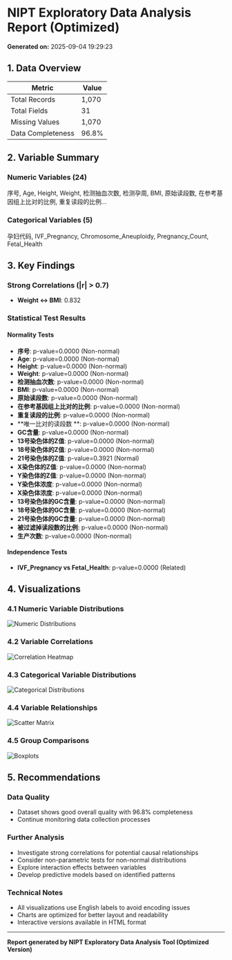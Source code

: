 # NIPT Exploratory Data Analysis Report (Optimized)

**Generated on:** 2025-09-04 19:29:23

## 1. Data Overview

| Metric | Value |
|--------|-------|
| Total Records | 1,070 |
| Total Fields | 31 |
| Missing Values | 1,070 |
| Data Completeness | 96.8% |

## 2. Variable Summary

### Numeric Variables (24)
序号, Age, Height, Weight, 检测抽血次数, 检测孕周, BMI, 原始读段数, 在参考基因组上比对的比例, 重复读段的比例...

### Categorical Variables (5)
孕妇代码, IVF_Pregnancy, Chromosome_Aneuploidy, Pregnancy_Count, Fetal_Health

## 3. Key Findings

### Strong Correlations (|r| > 0.7)
- **Weight ↔ BMI**: 0.832

### Statistical Test Results

#### Normality Tests

- **序号**: p-value=0.0000 (Non-normal)
- **Age**: p-value=0.0000 (Non-normal)
- **Height**: p-value=0.0000 (Non-normal)
- **Weight**: p-value=0.0000 (Non-normal)
- **检测抽血次数**: p-value=0.0000 (Non-normal)
- **BMI**: p-value=0.0000 (Non-normal)
- **原始读段数**: p-value=0.0000 (Non-normal)
- **在参考基因组上比对的比例**: p-value=0.0000 (Non-normal)
- **重复读段的比例**: p-value=0.0000 (Non-normal)
- **唯一比对的读段数  **: p-value=0.0000 (Non-normal)
- **GC含量**: p-value=0.0000 (Non-normal)
- **13号染色体的Z值**: p-value=0.0000 (Non-normal)
- **18号染色体的Z值**: p-value=0.0000 (Non-normal)
- **21号染色体的Z值**: p-value=0.3921 (Normal)
- **X染色体的Z值**: p-value=0.0000 (Non-normal)
- **Y染色体的Z值**: p-value=0.0000 (Non-normal)
- **Y染色体浓度**: p-value=0.0000 (Non-normal)
- **X染色体浓度**: p-value=0.0000 (Non-normal)
- **13号染色体的GC含量**: p-value=0.0000 (Non-normal)
- **18号染色体的GC含量**: p-value=0.0000 (Non-normal)
- **21号染色体的GC含量**: p-value=0.0000 (Non-normal)
- **被过滤掉读段数的比例**: p-value=0.0000 (Non-normal)
- **生产次数**: p-value=0.0000 (Non-normal)

#### Independence Tests

- **IVF_Pregnancy vs Fetal_Health**: p-value=0.0000 (Related)


## 4. Visualizations

### 4.1 Numeric Variable Distributions
![Numeric Distributions](numeric_distributions_optimized.png)

### 4.2 Variable Correlations
![Correlation Heatmap](correlation_heatmap_optimized.png)

### 4.3 Categorical Variable Distributions
![Categorical Distributions](categorical_distributions_optimized.png)

### 4.4 Variable Relationships
![Scatter Matrix](scatter_matrix_optimized.png)

### 4.5 Group Comparisons
![Boxplots](boxplots_optimized.png)

## 5. Recommendations

### Data Quality
- Dataset shows good overall quality with 96.8% completeness
- Continue monitoring data collection processes

### Further Analysis
- Investigate strong correlations for potential causal relationships
- Consider non-parametric tests for non-normal distributions
- Explore interaction effects between variables
- Develop predictive models based on identified patterns

### Technical Notes
- All visualizations use English labels to avoid encoding issues
- Charts are optimized for better layout and readability
- Interactive versions available in HTML format

---

**Report generated by NIPT Exploratory Data Analysis Tool (Optimized Version)**
